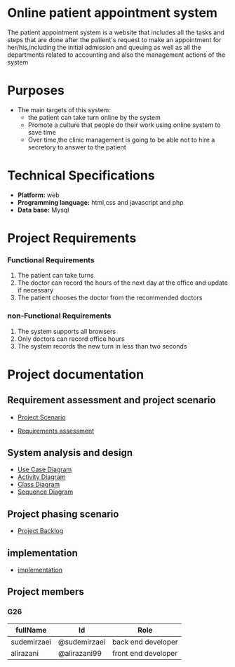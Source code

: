 # Online patient appointment system
The patient appointment system is a website that includes all the tasks and steps that are done after the patient's request to make an appointment for her/his,including the initial admission and queuing as well as all the departments related to accounting and also the management actions of the system


# Purposes
- The main targets of this system:
    - the patient can take turn online by the system
    - Promote a culture that people do their work using online system to save time
    - Over time,the clinic management is going to be able not to hire a secretory to answer to the patient



# Technical Specifications
- **Platform:** web
- **Programming language:** html,css and javascript and php
- **Data base:** Mysql


# Project Requirements

### Functional Requirements
1. The patient can take turns
2. The doctor can record the hours of the next day at the office and update if necessary
3. The patient chooses the doctor from the recommended doctors


### non-Functional Requirements
1. The system supports all browsers
2. Only doctors can record office hours
3. The system records the new turn in less than two seconds


# Project documentation

## Requirement assessment and project scenario


- [Project Scenario](https://github.com/AliRazani99/Online_System_Software/blob/main/Documentaion/Requirements%20and%20scenario/Scenario.md)


- [Requirements assessment](https://github.com/AliRazani99/Online_System_Software/blob/main/Documentaion/Requirements%20and%20scenario/reqirement.md)


## System analysis and design
- [Use Case Diagram](https://github.com/AliRazani99/Online_System_Software/blob/main/Documentaion/UsecaseDiagram/IMG_20210627_203837_961.jpg)
- [Activity Diagram](https://github.com/AliRazani99/Online_System_Software/tree/main/Documentaion/ActivityDiagram)
- [Class Diagram](https://github.com/AliRazani99/Online_System_Software/blob/main/Documentaion/ClassDiagram/IMG_20210627_203824_964.jpg)
- [Sequence Diagram](https://github.com/AliRazani99/Online_System_Software/tree/main/Documentaion/SequenceDiagram)


## Project phasing scenario
- [Project Backlog](https://github.com/AliRazani99/Online_System_Software/blob/main/Documentaion/Project%20backlog/backlog.md)


## implementation
- [implementation]()





## Project members
### G26
  fullName|Id|Role
  --------|--|----
  sudemirzaei|@sudemirzaei|back end developer
  alirazani  |@alirazani99|front end developer


